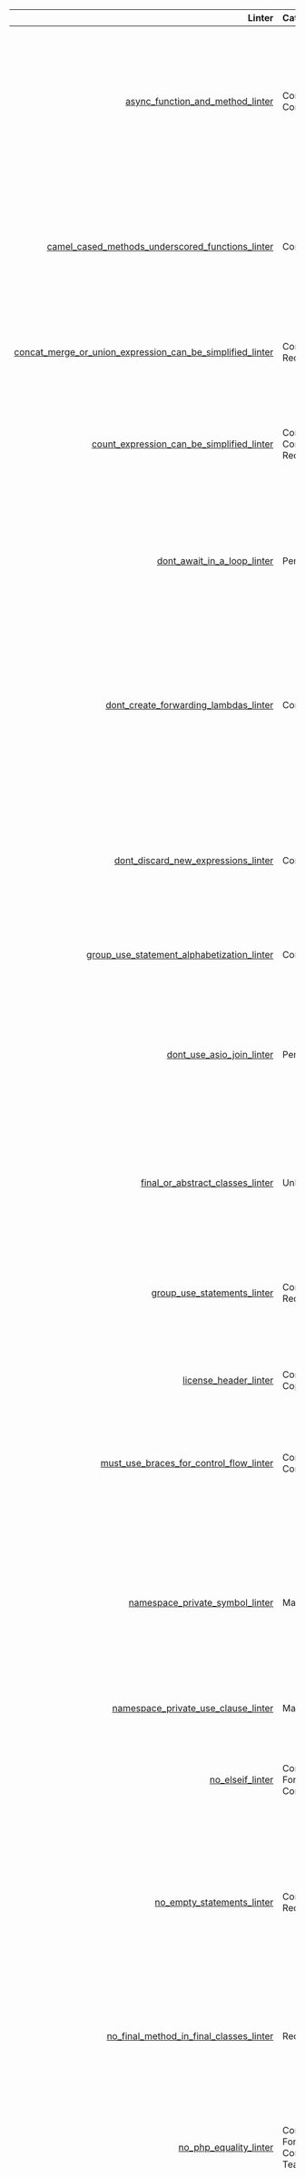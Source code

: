 |                                                                                                                                               Linter | Categories                                       | Heritage                                                                                                                                                                                                                                                                                                                                                                                                                                                                                                                                                                                                                                                                        | Rationale                                                                                                                                                                                                                                                                                                                                                                                                                                                                             |
| ---------------------------------------------------------------------------------------------------------------------------------------------------: | :----------------------------------------------- | :------------------------------------------------------------------------------------------------------------------------------------------------------------------------------------------------------------------------------------------------------------------------------------------------------------------------------------------------------------------------------------------------------------------------------------------------------------------------------------------------------------------------------------------------------------------------------------------------------------------------------------------------------------------------------ | :------------------------------------------------------------------------------------------------------------------------------------------------------------------------------------------------------------------------------------------------------------------------------------------------------------------------------------------------------------------------------------------------------------------------------------------------------------------------------------ |
|                                                [async_function_and_method_linter](./src/linters/hhast_adapted/async_function_and_method_linter.hack) | Consistency, Correctness                         | [AsyncFunctionAndMethodLinter](https://github.com/hhvm/hhast/blob/v4.168.3/src/Linters/AsyncFunctionAndMethodLinter.hack)                                                                                                                                                                                                                                                                                                                                                                                                                                                                                                                                                       | It is important to await every `Awaitable<_>`. When making a blocking method async, you need to be sure you have updated all callers. By changing the name (by adding the async suffix), you get type errors for all the references. The following code is instantly recognizable as wrong `$x?->someMethodAsync()`, but the typechecker will not emit an error for it. _A `?Awaitable<_>` doesn't trigger the "you must await this check".\_                                         |
|                [camel_cased_methods_underscored_functions_linter](./src/linters/hhast_adapted/camel_cased_methods_underscored_functions_linter.hack) | Consistency                                      | [CamelCasedMethodsUnderscoredFunctionsLinter](https://github.com/hhvm/hhast/blob/v4.168.3/src/Linters/CamelCasedMethodsUnderscoredFunctionsLinter.hack)                                                                                                                                                                                                                                                                                                                                                                                                                                                                                                                         | Hack has different casing styles for different entities. These were inherited from the ancestor language Hack was based on. Many programmers are used to using `PascalCase` for classnames, `camelCase` for methods, but not to `snake_case` functions. By encoding these naming rules in a linter, free functions will "do as the HSL does", which is written in the idiomatic style for Hack.                                                                                       |
| [concat_merge_or_union_expression_can_be_simplified_linter](./src/linters/pha_native/concat_merge_or_union_expression_can_be_simplified_linter.hack) | Consitency, Redundancy                           | _null_                                                                                                                                                                                                                                                                                                                                                                                                                                                                                                                                                                                                                                                                          | `Vec\concat(...)` and `vec(...)` do the same thing when only given a single argument. This is strictly redundant. The expression `Vec\concat($x)` can be simplified to `vec($x)` if `$x` is not already a vec, to _just_ `$x` if it is.                                                                                                                                                                                                                                               |
|                                                                                                                                                      |
|                                 [count_expression_can_be_simplified_linter](./src/linters/pha_native/count_expression_can_be_simplified_linter.hack) | Consitency, Correctness, Redundancy              | _null_                                                                                                                                                                                                                                                                                                                                                                                                                                                                                                                                                                                                                                                                          | Using `C\count(...)` and comparing to `0` or `1` when `C\is_empty(...)` expresses what you are doing directly, is causing mental overhead for no reason. This linter also flags blatent incorrect expressions, such as `C\count(...) < 0` (counts can not be negative), `C\count(...) >= 0` is always true.                                                                                                                                                                           |
|                                                          [dont_await_in_a_loop_linter](./src/linters/hhast_adapted/dont_await_in_a_loop_linter.hack) | Performance                                      | [DontAwaitInALoopLinter](https://github.com/hhvm/hhast/blob/v4.168.3/src/Linters/DontAwaitInALoopLinter.hack)                                                                                                                                                                                                                                                                                                                                                                                                                                                                                                                                                                   | _Don't await in a loop_ is the oldest piece of advice routinely given to Hack programmers. It originated with the authors of the `async` features in the runtime, see [the hhvm user documentation](https://docs.hhvm.com/hack/asynchronous-operations/guidelines#do-not-use-async-in-loops). In short, programs that await in loops state: "You can't process ` n + 1` before `n` has been processed." If this isn't true, you have created a false dependency.                      |
|                                      [dont_create_forwarding_lambdas_linter](./src/linters/hhast_adapted/dont_create_forwarding_lambdas_linter.hack) | Consistency                                      | [DontCreateForwardingLambdasLinter](https://github.com/hhvm/hhast/blob/v4.168.3/src/Linters/DontCreateForwardingLambdasLinter.hack)                                                                                                                                                                                                                                                                                                                                                                                                                                                                                                                                             | Before the introduction of function references to the Hack language, the language included a magic function, `fun(...)`. It was very verbose when using namespaces. `Vec\map($strings, fun('HH\Lib\Str\trim'))` did the same thing as `Vec\map($strings, Str\trim<>)` does today. Hack programmers would create an inline lambda to avoid using the `fun(...)` function like so `Vec\map($strings, $s ==> Str\trim($s))`. Old habits die hard, so a linter was in order.              |
|                                           [dont_discard_new_expressions_linter](/src/linters/hhast_adapted/dont_discard_new_expressions_linter.hack) | Correctness                                      | [DontDiscardNewExpressionsLinter](https://github.com/hhvm/hhast/blob/v4.168.3/src/Linters/DontDiscardNewExpressionsLinter.hack)                                                                                                                                                                                                                                                                                                                                                                                                                                                                                                                                                 | This linter was written to combat the following bug pattern: `if (something bad) { new Exception('bad'); }` Do you spot it? We are missing the `throw` keyword. This `if(...)` statement was intended as a guard clause, but it doesn't guard anything. The easiest way to prevent this bug is to disallow ignored `new` expressions. This proved to be a useful rule, regardless of the type of the expression, so the behavior applies to any `new` expression.                     |
|                            [group_use_statement_alphabetization_linter](./src/linters/hhast_adapted/group_use_statement_alphabetization_linter.hack) | Consistency                                      | [GroupUseStatementAlphabetizationLinter](https://github.com/hhvm/hhast/blob/v4.168.3/src/Linters/GroupUseStatementAlphabetizationLinter.hack)                                                                                                                                                                                                                                                                                                                                                                                                                                                                                                                                   | The order of use statements does not matter. Alphabetical order is easy to explain and to enforce.                                                                                                                                                                                                                                                                                                                                                                                    |
|                                                              [dont_use_asio_join_linter](./src/linters/hhast_adapted/dont_use_asio_join_linter.hack) | Performance                                      | [DontUseAsioJoinLinter](https://github.com/hhvm/hhast/blob/v4.168.3/src/Linters/DontUseAsioJoinLinter.hack)                                                                                                                                                                                                                                                                                                                                                                                                                                                                                                                                                                     | `HH\Asio\join(...)` blocks until an `Awaitable<T>` has resolved and returns the `T` synchronously. This is terrible for performance, since no other `Awaitables` (except for those blocking the current one) are allowed to run. Just use `await`. If you are in a not in an async context, make it async. If you end up in a `__construct()` method, you must create an async factory method and hand the `T` to the constructor, instead of doing async work in the constructor.    |
|                                                [final_or_abstract_classes_linter](./src/linters/hhast_adapted/final_or_abstract_classes_linter.hack) | Unknown                                          | [FinalOrAbstractClassLinter](https://github.com/hhvm/hhast/blob/v4.168.3/src/Linters/FinalOrAbstractClassLinter.hack)                                                                                                                                                                                                                                                                                                                                                                                                                                                                                                                                                           | _The rationale for this linter has been lost to time. The original [Github issue](https://github.com/hhvm/hhast/issues/87) notes: "There are exceptions, but this is a good general rule."._ Final classes are slightly easier to reason about, since you can assume that every class that is not final is extended somewhere.                                                                                                                                                        |
|                                                          [group_use_statements_linter](./src/linters/hhast_adapted/group_use_statements_linter.hack) | Consistency, Redundancy                          | [GroupUseStatementsLinter](https://github.com/hhvm/hhast/blob/v4.168.3/src/Linters/GroupUseStatementsLinter.hack)                                                                                                                                                                                                                                                                                                                                                                                                                                                                                                                                                               | Namespaces that have a common prefix and expose multiple subnamespaces f.e. `HH\Lib\` or `HTL\` are intended to be consumed like this `use namespace HH\Lib\{Str, Vec}`, not like `use namespace HH\Lib\Str; use namespace HH\Lib\Vec;`. Grouping use clauses removes redundancy and makes code look more like the hsl, which is idiomatic Hack.                                                                                                                                      |
|                                                                      [license_header_linter](./src/linters/hhast_adapted/license_header_linter.hack) | Consitency, Copyright                            | [LicenseHeaderLinter](https://github.com/hhvm/hhast/blob/v4.168.3/src/Linters/LicenseHeaderLinter.hack)                                                                                                                                                                                                                                                                                                                                                                                                                                                                                                                                                                         | Ensures every file starts with a copyright notice. This is useful when dedicating a work to the Hack community.                                                                                                                                                                                                                                                                                                                                                                       |
|                                  [must_use_braces_for_control_flow_linter](./src/linters/hhast_adapted/must_use_braces_for_control_flow_linter.hack) | Consitency, Correctness                          | [MustUseBracesForControlFlowLinter](https://github.com/hhvm/hhast/blob/v4.168.3/src/Linters/MustUseBracesForControlFlowLinter.hack)                                                                                                                                                                                                                                                                                                                                                                                                                                                                                                                                             | Prevent confusion where a programmer assumes an `if (...)` reaches to the next closing curly brace. Ill-formatted code that uses braceless control flow may indent an incorrect amount of statements. If you format your code on save with `hackfmt`, this less of a problem than it used to be. These days, it enforces style rules more than anything else.                                                                                                                         |
|                                                  [namespace_private_symbol_linter](./src/linters/hhast_adapted/namespace_private_symbol_linter.hack) | Maintainability                                  | [NamespacePrivateLinter](https://github.com/hhvm/hhast/blob/v4.168.3/src/Linters/NamespacePrivateLinter.hack)                                                                                                                                                                                                                                                                                                                                                                                                                                                                                                                                                                   | The Hack community has adopted the `_Private` (or incorrectly `__Private`) namespace convention to isolate implementation details from the public API. The adoption of modules may make this convention obsolete. Code in a `_Private` subnamespace is not subject to a backwards compatibility guarantee and may be removed without warning. This linter warns you when you use such an API from **a different** vendor. You may (ab)use your own `_Private` symbols anywhere.       |
|                                          [namespace_private_use_clause_linter](./src/linters/hhast_adapted/namespace_private_use_clause_linter.hack) | Maintainability                                  | _null_                                                                                                                                                                                                                                                                                                                                                                                                                                                                                                                                                                                                                                                                          | This linter will warn you at the time you write the use clause, instead of when you use the symbol in your code. See the rationale above.                                                                                                                                                                                                                                                                                                                                             |
|                                                                                [no_elseif_linter](./src/linters/hhast_adapted/no_elseif_linter.hack) | Consitency, Forwards Compatibility               | [NoElseifLinter](https://github.com/hhvm/hhast/blob/c5c6208af1be5cd6ec39fc73d68558d4c9a4a62d/src/Linters/NoElseifLinter.hack)                                                                                                                                                                                                                                                                                                                                                                                                                                                                                                                                                   | `elseif` use to be an alternative spelling for `else if`. This alternative spelling was removed with the release of [hhvm version 4.158](https://hhvm.com/blog/2022/04/20/hhvm-4.158.html). If you typecheck on this hhvm version (or any newer version), you may remove this linter from your configuration without ill-effect.                                                                                                                                                      |
|                                                            [no_empty_statements_linter](./src/linters/hhast_adapted/no_empty_statements_linter.hack) | Correctness, Redundancy                          | [NoEmptyStatementsLinter](https://github.com/hhvm/hhast/blob/v4.168.3/src/Linters/NoEmptyStatementsLinter.hack)                                                                                                                                                                                                                                                                                                                                                                                                                                                                                                                                                                 | A statement that has no effect is almost always an indication of a bug. For example `$a . $b`, `$a + 42`, which should have been `$a .= $b` and `$a += 42` respectively. In very few cases, the operator is used for short circuiting. `a() && b()`, where `b()` is only executed when `a()` returns a truthy value. In these cases, you may prefer to use an `if (...)` statement or to assign the resulting value to `$_` to signal this unidiomatic use of `&&`.                   |
|                                  [no_final_method_in_final_classes_linter](./src/linters/hhast_adapted/no_final_method_in_final_classes_linter.hack) | Redundancy                                       | [NoFinalMethodInFinalClassLinter](https://github.com/hhvm/hhast/blob/v4.168.3/src/Linters/NoFinalMethodInFinalClassLinter)                                                                                                                                                                                                                                                                                                                                                                                                                                                                                                                                                      | A `final` method in a `final` class can not be overridden regardless of its modifier, because there are no subclasses. This is strictly redundant. It also gives a wrong impression that the methods around it that don't have a `final` modifier may be overridden in a subclass. By removing the `final` modifier, you remove this possibility for confusion.                                                                                                                       |
|                                                                    [no_php_equality_linter](./src/linters/hhast_adapted/no_php_equality_linter.hack) | Correctness, Forward Compatibility, Teachability | [NoPHPEqualityLinter](https://github.com/hhvm/hhast/blob/v4.168.3/src/Linters/NoPHPEqualityLinter.hack)                                                                                                                                                                                                                                                                                                                                                                                                                                                                                                                                                                         | This linter became a misnomer with the release of [hhvm version 4.116](https://hhvm.com/blog/2021/06/28/hhvm-4.116.html). In hhvm version 4.115 and below `==` and `!=` used to perform [Type Juggling](https://www.php.net/manual/en/language.types.type-juggling.php) and approximate the loose equality rules of PHP 7. The rules of modern `==` and `!=` are difficult to grasp. Always use strict equals `===` and `!==`.                                                        |
|                                                    [no_string_interpolation_linter](./src/linters/hhast_adapted/no_string_interpolation_linter.hack) | Consitency, Teachability                         | [NoStringInterpolationLinter](https://github.com/hhvm/hhast/blob/v4.168.3/src/Linters/NoStringInterpolationLinter.hack)                                                                                                                                                                                                                                                                                                                                                                                                                                                                                                                                                         | The rationale for this lint has changed since it was added in 2017. See the [Github Issue](https://github.com/hhvm/hhast/issues/11). These days it reduces the amount of strange syntax exceptions that you need to know.[^1] With `enable_strict_string_concat_interp` enabled, one could argue this linter could allow simple variable interpolation `"Sally has $number_of_apples apple(s)"`.                                                                                      |
|                                                 [pragma_could_not_be_parsed_linter](./src/linters/pha_native/pragma_could_not_be_parsed_linter.hack) | Correctness, Redundancy                          | _null_                                                                                                                                                                                                                                                                                                                                                                                                                                                                                                                                                                                                                                                                          | Pragma's that address `PhaLinters`, but are not recognized are red herrings. Delete them without remorse!                                                                                                                                                                                                                                                                                                                                                                             |
|                                                           [pragma_prefix_unknown_linter](./src/linters/pha_native/pragma_prefix_unknown_linter.hack) | Correctness, Redundancy                          | _null_                                                                                                                                                                                                                                                                                                                                                                                                                                                                                                                                                                                                                                                                          | Pragma's that aren't being parsed by any tool just puzzle developers. Delete them without remorse!                                                                                                                                                                                                                                                                                                                                                                                    |
|                                                                      [prefer_lambdas_linter](./src/linters/hhast_adapted/prefer_lambdas_linter.hack) | Consitency, Teachability                         | [PreferLambdasLinter](https://github.com/hhvm/hhast/blob/v4.168.3/src/Linters/PreferLambdasLinter.hack)                                                                                                                                                                                                                                                                                                                                                                                                                                                                                                                                                                         | The alternative to lambda expressions is anonynous function expressions. Lambda's superceed anonynous function expressions in every way. They are more terse and they implicitly capture variables from enclosing scopes. By removing anonymous function expressions from your code, you won't need to teach how `function ($a) use ($b) { return $a + $b; }` is equivalent to `$a ==> $a + $b;`                                                                                      |
|                                                            [prefer_require_once_linter](./src/linters/hhast_adapted/prefer_require_once_linter.hack) | Consistency                                      | [PreferRequireOnceLinter](https://github.com/hhvm/hhast/blob/v4.168.3/src/Linters/PreferRequireOnceLinter.hack)                                                                                                                                                                                                                                                                                                                                                                                                                                                                                                                                                                 | The inclusion directives, `include`, `include_once`, `require`, and `require_once` used to each have their own use in earlier versions of hhvm. The varaints without the `_once` suffix don't make sense in modern Hack, since including a file multiple times will either be a noop or raise a fatal error. `include_once` may be useful when a file may or may not exist. This is exeedingly rare and can be emulated using `if (\HH\could_include($x)) { require_once $x; }`       |
|                          [prefer_single_quoted_string_literals_linter](./src/linters/hhast_adapted/prefer_single_quoted_string_literals_linter.hack) | Consistency                                      | [PreferSingleQuotedStringLiteralLinter](https://github.com/hhvm/hhast/blob/v4.168.3/src/Linters/PreferSingleQuotedStringLiteralLinter.hack)                                                                                                                                                                                                                                                                                                                                                                                                                                                                                                                                     | The main difference between single quoted and double quoted strings are the escape characters you can use. Single quoted strings only allow `\'` (the escaped single quote) and `\\` (the escaped backslash). By using single quoted strings where you can, double quoted strings become a signal that says: escape sequences ahead.                                                                                                                                                  |
|                                                    [shout_case_enum_members_linter](./src/linters/hhast_adapted/shout_case_enum_members_linter.hack) | Consistency                                      | [ShoutCaseEnumMembersLinter](https://github.com/hhvm/hhast/blob/v4.168.3/src/Linters/ShoutCaseEnumMembersLinter.hack)                                                                                                                                                                                                                                                                                                                                                                                                                                                                                                                                                           | Enum members are SHOUT_CASE by convention in Hack. In other programming languages, PascalCase is the convention. To aid new Hack developers and polyglots, this convention was encoded in a linter.                                                                                                                                                                                                                                                                                   |
|                                                                  [unreachable_code_linter](./src/linters/hhast_adapted/unreachable_code_linter.hack) | Correctness, Redundancy                          | [UnreachableCodeLinter](https://github.com/hhvm/hhast/blob/v4.168.3/src/Linters/UnreachableCodeLinter.hack)                                                                                                                                                                                                                                                                                                                                                                                                                                                                                                                                                                     | Code past `break;`, `continue;`, `return;`, and `throw ...;` directives is unreachable. It can be safely removed. In most cases it isn't rendundant, but it was misplaced. The author expected this code to be needed, so there may have been en error in understanding.                                                                                                                                                                                                              |
|                                                          [unused_pipe_variable_linter](./src/linters/hhast_adapted/unused_pipe_variable_linter.hack) | Correctness                                      | [UnusedPipeVariableLinter](https://github.com/hhvm/hhast/blob/v4.168.3/src/Linters/UnusedPipeVariableLinter.hack)                                                                                                                                                                                                                                                                                                                                                                                                                                                                                                                                                               | This used to be a language rule until the release of [hhvm version 4.28](https://hhvm.com/blog/2019/10/23/hhvm-4.28.html). Not using the `$$` on the RHS of a `\|>` expression is almost always a bug. This error often takes the following form `Vec\filter($things, lambda) \|> Vec\map($things, lambda);` The `$things` variable has the same type as `$$`, so the typechecker does not flag this as an error and the filtered result is not used.                                 |
|                                                                [unused_use_clause_linter](./src/linters/hhast_adapted/unused_use_clause_linter.hack) | Redundancy                                       | [UnusedUseClauseLinter](https://github.com/hhvm/hhast/blob/v4.168.3/src/Linters/UnusedUseClauseLinter.hack)                                                                                                                                                                                                                                                                                                                                                                                                                                                                                                                                                                     | This is dead code, but you need to scan the whole file to be sure it is. By linting against it, you know that every use clause that remains is used somewhere in this file.                                                                                                                                                                                                                                                                                                           |
|                                                                    [unused_variable_linter](./src/linters/hhast_adapted/unused_variable_linter.hack) | Correctness, Maintainability, Redundancy         | [UnusedLambdaParameterLinter](https://github.com/hhvm/hhast/blob/v4.168.3/src/Linters/UnusedLambdaParameterLinter.hack) <br> [UnusedParameterLinter](https://github.com/hhvm/hhast/blob/v4.168.3/src/Linters/UnusedParameterLinter.hack) <br> [UnusedVariableLinter](https://github.com/hhvm/hhast/blob/v4.168.3/src/Linters/UnusedVariableLinter.hack)                                                                                                                                                                                                                                                                                                                         | Initializing `$flag = false;` outside a loop and conditionally setting `$falg = false;` inside the loop is the most common mistake caught by this linter. `$flag` will always be false. This linter also fires for unused parameters, which hurt maintainability. Naming unused parameters `$_` which are forced by the Liskov Substitution Principle ensures callers you won't use it. They may pass any type correct value. In other cases, the local variable is merely redundant. |
|                                                        [use_statement_with_as_linter](./src/linters/hhast_adapted/use_statement_with_as_linter.hack) | Consitency, Maintainability                      | [UseStatementWithAsLinter](https://github.com/hhvm/hhast/blob/v4.168.3/src/Linters/UseStatementWithAsLinter.hack)                                                                                                                                                                                                                                                                                                                                                                                                                                                                                                                                                               | Namespace, function, const, and type aliasses make code it more difficult to grep for the usage of these symbols. You rarely need to use aliasses to prevent naming collisions because of Hack's unambiguous naming rules. _Hack requires unambiguous uses. `use const Some\Package\SOME_CONST;` introduces the name `SOME_CONST` and `use namespace Some\Package;` introduces `Package` as a **local prefix**, instead of importing everything from `Some\Package` into file scope._ |
|                          [use_statement_with_leading_backslash_linter](./src/linters/hhast_adapted/use_statement_with_leading_backslash_linter.hack) | Redundancy                                       | [UseStatementWithLeadingBackslashLinter](https://github.com/hhvm/hhast/blob/v4.168.3/src/Linters/UseStatementWithLeadingBackslashLinter.hack)                                                                                                                                                                                                                                                                                                                                                                                                                                                                                                                                   | Use statements in Hack are not relative to the current namespace. They are rooted in the root namespace. The leading backslash does nothing. `use namespace A\B;` and `use namespace \A\B;` both introduce `B` as a local alias for `\A\B`.                                                                                                                                                                                                                                           |
|                                              [use_statement_without_kind_linter](./src/linters/hhast_adapted/use_statement_without_kind_linter.hack) | Consitency, Maintainability, Teachability        | [UseStatementWithoutKindLinter](https://github.com/hhvm/hhast/blob/v4.168.3/src/Linters/UseStatementWithoutKindLinter.hack)                                                                                                                                                                                                                                                                                                                                                                                                                                                                                                                                                     | Way back when, use clauses didn't have a kind. `use A\B;` was _the_ way to introduce `B` as a local alias for the namespace `A\B` **and**, if it exists, the type `A\B`. This is still part of the language for backwards compability. Types rarely if ever share a name with a namespace, making this use clause needlessly non specific. I wouldn't have learned the rules for which clause wins when if I didn't write tooling. It is better to not have to teach it as well.      |
|                                                                              [whitespace_linter](./src/linters/hhast_adapted/whitespace_linter.hack) | Consitency, Maintainability                      | [ConsistentLineEndingsLinter](https://github.com/hhvm/hhast/blob/v4.168.3/src/Linters/ConsistentLineEndingsLinter.hack) <br> [DontHaveTwoEmptyLinesInARowLinter](https://github.com/hhvm/hhast/blob/v4.168.3/src/Linters/DontHaveTwoEmptyLinesInARowLinter.hack) <br> [NewlineAtEndOfFileLinter](https://github.com/hhvm/hhast/blob/v4.168.3/src/Linters/NewlineAtEndOfFileLinter.hack) <br> [NoNewlineAtStartOfControlFlowBlockLinter](https://github.com/hhvm/hhast/blob/v4.168.3/src/Linters/NoNewlineAtStartOfControlFlowBlockLinter.hack) <br> [NoWhitespaceAtEndOfLineLinter](https://github.com/hhvm/hhast/blob/v4.168.3/src/Linters/NoWhitespaceAtEndOfLineLinter.hack) | Being consistent with whitespace simplifies (git) diffs. This makes `git blame` more useful over time.                                                                                                                                                                                                                                                                                                                                                                                |

[^1]: `const string C = 'c'; $d = dict['C' => 'uppercase', 'c' => 'lowercase']; $d[C] (lowercase) vs "$d[C]" (uppercase); $d['C'] (uppercase) vs "$d['C']" (syntax error);`
